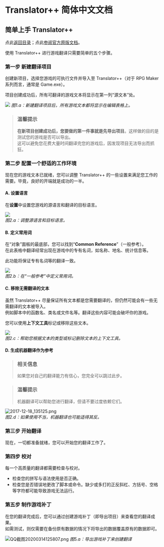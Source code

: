 # Translator++  简体中文文档
## 简单上手 Translator++
点此[返回目录](https://github.com/zyf722/TranslatorPlusPlusChineseWiki)；点此[参阅官方原版文档](http://dreamsavior.net/docs/translator/getting-started/working-with-translator-in-a-nutshell/)。

使用 Translator++ 进行游戏翻译只需要简单的五个步骤。

### 第一步 新建翻译项目
创建新项目，选择您游戏的可执行文件并导入至 Translator++（对于 RPG Maker 系列而言，通常是 Game.exe）。

项目创建成功后，所有可翻译的游戏文本将显示在第一列“源文本”处。

![](https://i.loli.net/2020/03/13/rd9Z8IT5SnpsWyB.png)
*图1.a：新建翻译项目后，所有游戏文本都将显示在编辑表格上。*

> ### 温馨提示
> **在新项目创建成功后，您要做的第一件事就是先导出项目**。这样做的目的是测试您的游戏是否可以导出。  
> 这可以避免您花费大量时间翻译完您的游戏后，因发现项目无法导出而抓狂。

### 第二步 配置一个舒适的工作环境
现在您的游戏文本已就绪，您可以调整 Translator++ 的一些设置来满足您工作的需要。毕竟，良好的开端就是成功的一半。

#### A. 设置语言
在**设置**中设置您游戏的源语言和翻译的目标语言。

![](https://i.loli.net/2020/03/14/BNdu5JylFrvKAcx.png)  
*图2.a：调整源语言和目标语言。*

#### B. 定义常用词
在“对象”面板的最底部，您可以找到“**Common Reference**”（一般参考）。  
在此表格中翻译经常出现在游戏中的专有名词，如名称、地名、统计信息等。

此功能将保证专有名词等的翻译一致。

![](https://i.loli.net/2020/03/14/6M2AmD4XcQodU9b.png)  
*图2.b：在“一般参考”中定义常用词。*

#### C. 移除无需翻译的文本
虽然 Translator++ 尽量保证所有文本都是您需要翻译的，但仍然可能会有一些无需翻译的文本被导入。  
例如脚本中的函数名、类名或文件名等。翻译这些内容可能会破坏你的游戏。

您可以使用**上下文工具**标记或移除这些文本。

![](https://i.loli.net/2020/03/14/qBzGv69j3OuNyQJ.png)  
*图2.c：帮助您根据文本的类型或标记删除文本的上下文工具。*

#### D. 生成机器翻译作为参考
> ### 相关信息
> 如果您对自己的翻译能力有信心，您完全可以跳过此步。

> ### 温馨提示
> 机器翻译可以帮助您进行翻译，但请不要过度依赖它们。

![2017-12-18_135125.png](https://i.loli.net/2020/03/14/AJfsBTXt2QvzwZa.png)  
*图2.d：如果使用不当，机器翻译也可能适得其反。*

### 第三步 开始翻译
现在，一切都准备就绪，您可以开始您的翻译工作了。

### 第四步 校对
每一个高质量的翻译都需要检查与校对。

- 检查您的拼写与语法使用是否正确。
- 检查您是否错误地更改了脚本或命令。缺少或多打的正反斜杠、方括号、空格等字符都可能导致游戏无法运行。

### 第五步 制作游戏补丁
在您的翻译完成后，您可以通过创建游戏补丁（即导出项目）来查看您的翻译成果。  
如需测试，则仅需要在备份原有数据的情况下将导出的数据覆盖原有的数据即可。

![QQ截图20200314125807.png](https://i.loli.net/2020/03/14/rPzWu42wLVZ5CRY.png)
*图5.a：导出游戏补丁来创建翻译*
